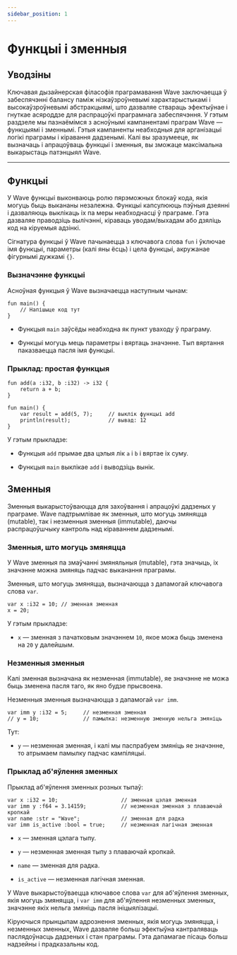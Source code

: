 ```yaml
---
sidebar_position: 1
---
```


# Функцыі і зменныя

## Уводзіны

Ключавая дызайнерская філасофія праграмавання Wave заключаецца ў забеспячэнні балансу паміж нізкаўзроўневымі характарыстыкамі і высокаўзроўневымі абстракцыямі, што дазваляе ствараць эфектыўнае і гнуткае асяроддзе для распрацоўкі праграмнага забеспячэння. У гэтым раздзеле мы пазнаёмімся з асноўнымі кампанентамі праграм Wave — функцыямі і зменнымі. Гэтыя кампаненты неабходныя для арганізацыі логікі праграмы і кіравання дадзенымі. Калі вы зразумееце, як вызначаць і апрацоўваць функцыі і зменныя, вы зможаце максімальна выкарыстаць патэнцыял Wave.

---

## Функцыі
У Wave функцыі выконваюць ролю пярэможных блокаў кода, якія могуць быць выкананы незалежна. Функцыі капсулююць пэўныя дзеянні і дазваляюць выклікаць іх па меры неабходнасці ў праграме. Гэта дазваляе праводзіць вылічэнні, кіраваць уводам/выхадам або дзяліць код на кіруемыя адзінкі.

Сігнатура функцыі ў Wave пачынаецца з ключавога слова `fun` і ўключае імя функцыі, параметры (калі яны ёсць) і цела функцыі, акружанае фігурнымі дужкамі `{}`.

### Вызначэнне функцыі
Асноўная функцыя ў Wave вызначаецца наступным чынам:

```wave
fun main() {
    // Напішыце код тут
}
```

* Функцыя `main` заўсёды неабходна як пункт уваходу ў праграму.

* Функцыі могуць мець параметры і вяртаць значэнне. Тып вяртання паказваецца пасля імя функцыі.

### Прыклад: простая функцыя

```wave
fun add(a :i32, b :i32) -> i32 {
    return a + b;
}

fun main() {
    var result = add(5, 7);     // выклік функцыі add
    println(result);            // вывад: 12
}
```

У гэтым прыкладзе:

* Функцыя `add` прымае два цэлыя лік `a` і `b` і вяртае іх суму.

* Функцыя `main` выклікае `add` і выводзіць вынік.

## Зменныя
Зменныя выкарыстоўваюцца для захоўвання і апрацоўкі дадзеных у праграме. Wave падтрымлівае як зменныя, што могуць змяняцца (mutable), так і незменныя зменныя (immutable), даючы распрацоўшчыку кантроль над кіраваннем дадзенымі.

### Зменныя, што могуць змяняцца
У Wave зменныя па змаўчанні змяняльныя (mutable), гэта значыць, іх значэнне можна змяняць падчас выканання праграмы.

Зменныя, што могуць змяняцца, вызначаюцца з дапамогай ключавога слова `var`.
```wave
var x :i32 = 10; // зменная зменная
x = 20;
```

У гэтым прыкладзе:

* `x` — зменная з пачатковым значэннем `10`, якое можа быць зменена на `20` у далейшым.

### Незменныя зменныя
Калі зменная вызначана як незменная (immutable), яе значэнне не можа быць зменена пасля таго, як яно будзе прысвоена.

Незменныя зменныя вызначаюцца з дапамогай `var imm`.
```wave
var imm y :i32 = 5;     // незменная зменная
// y = 10;              // памылка: незменную зменную нельга змяніць
```

Тут:

* `y` — незменная зменная, і калі мы паспрабуем змяніць яе значэнне, то атрымаем памылку падчас кампіляцыі.

### Прыклад аб'яўлення зменных
Прыклад аб'яўлення зменных розных тыпаў:

```wave
var x :i32 = 10;                    // зменная цэлая зменная
var imm y :f64 = 3.14159;           // незменная зменная з плаваючай кропкай
var name :str = "Wave";             // зменная для радка
var imm is_active :bool = true;     // незменная лагічная зменная
```

* `x` — зменная цэлага тыпу.

* `y` — незменная зменная тыпу з плаваючай кропкай.

* `name` — зменная для радка.

* `is_active` — незменная лагічная зменная.

У Wave выкарыстоўваецца ключавое слова `var` для аб'яўлення зменных, якія могуць змяняцца, і `var imm` для аб'яўлення незменных зменных, значэнне якіх нельга змяніць пасля ініцыялізацыі.

Кіруючыся прынцыпам адрознення зменных, якія могуць змяняцца, і незменных зменных, Wave дазваляе больш эфектыўна кантраляваць паслядоўнасць дадзеных і стан праграмы. Гэта дапамагае пісаць больш надзейны і прадказальны код.